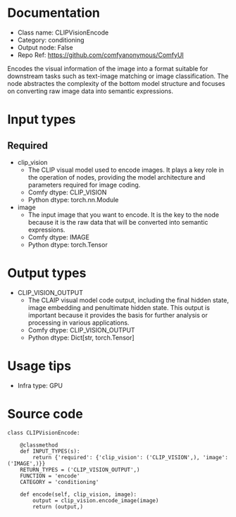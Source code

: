 # Documentation
- Class name: CLIPVisionEncode
- Category: conditioning
- Output node: False
- Repo Ref: https://github.com/comfyanonymous/ComfyUI

Encodes the visual information of the image into a format suitable for downstream tasks such as text-image matching or image classification. The node abstractes the complexity of the bottom model structure and focuses on converting raw image data into semantic expressions.

# Input types
## Required
- clip_vision
    - The CLIP visual model used to encode images. It plays a key role in the operation of nodes, providing the model architecture and parameters required for image coding.
    - Comfy dtype: CLIP_VISION
    - Python dtype: torch.nn.Module
- image
    - The input image that you want to encode. It is the key to the node because it is the raw data that will be converted into semantic expressions.
    - Comfy dtype: IMAGE
    - Python dtype: torch.Tensor

# Output types
- CLIP_VISION_OUTPUT
    - The CLAIP visual model code output, including the final hidden state, image embedding and penultimate hidden state. This output is important because it provides the basis for further analysis or processing in various applications.
    - Comfy dtype: CLIP_VISION_OUTPUT
    - Python dtype: Dict[str, torch.Tensor]

# Usage tips
- Infra type: GPU

# Source code
```
class CLIPVisionEncode:

    @classmethod
    def INPUT_TYPES(s):
        return {'required': {'clip_vision': ('CLIP_VISION',), 'image': ('IMAGE',)}}
    RETURN_TYPES = ('CLIP_VISION_OUTPUT',)
    FUNCTION = 'encode'
    CATEGORY = 'conditioning'

    def encode(self, clip_vision, image):
        output = clip_vision.encode_image(image)
        return (output,)
```